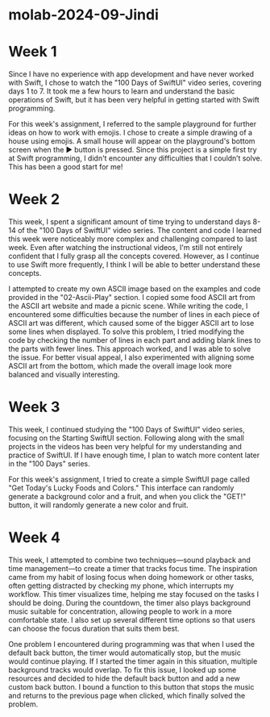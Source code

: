 # molab-2024-09-Jindi

# Week 1

Since I have no experience with app development and have never worked with Swift, I chose to watch the "100 Days of SwiftUI" video series, covering days 1 to 7. It took me a few hours to learn and understand the basic operations of Swift, but it has been very helpful in getting started with Swift programming.

For this week's assignment, I referred to the sample playground for further ideas on how to work with emojis. I chose to create a simple drawing of a house using emojis. A small house will appear on the playground's bottom screen when the ▶️ button is pressed. Since this project is a simple first try at Swift programming, I didn't encounter any difficulties that I couldn’t solve. This has been a good start for me!

# Week 2 

This week, I spent a significant amount of time trying to understand days 8-14 of the "100 Days of SwiftUI" video series. The content and code I learned this week were noticeably more complex and challenging compared to last week. Even after watching the instructional videos, I'm still not entirely confident that I fully grasp all the concepts covered. However, as I continue to use Swift more frequently, I think I will be able to better understand these concepts.

I attempted to create my own ASCII image based on the examples and code provided in the "02-Ascii-Play" section. I copied some food ASCII art from the ASCII art website and made a picnic scene. While writing the code, I encountered some difficulties because the number of lines in each piece of ASCII art was different, which caused some of the bigger ASCII art to lose some lines when displayed. To solve this problem, I tried modifying the code by checking the number of lines in each part and adding blank lines to the parts with fewer lines. This approach worked, and I was able to solve the issue. For better visual appeal, I also experimented with aligning some ASCII art from the bottom, which made the overall image look more balanced and visually interesting.

# Week 3

This week, I continued studying the "100 Days of SwiftUI" video series, focusing on the Starting SwiftUI section. Following along with the small projects in the videos has been very helpful for my understanding and practice of SwiftUI. If I have enough time, I plan to watch more content later in the "100 Days" series.

For this week's assignment, I tried to create a simple SwiftUI page called "Get Today's Lucky Foods and Colors." This interface can randomly generate a background color and a fruit, and when you click the "GET!" button, it will randomly generate a new color and fruit.

# Week 4
This week, I attempted to combine two techniques—sound playback and time management—to create a timer that tracks focus time. The inspiration came from my habit of losing focus when doing homework or other tasks, often getting distracted by checking my phone, which interrupts my workflow. This timer visualizes time, helping me stay focused on the tasks I should be doing. During the countdown, the timer also plays background music suitable for concentration, allowing people to work in a more comfortable state. I also set up several different time options so that users can choose the focus duration that suits them best.

One problem I encountered during programming was that when I used the default back button, the timer would automatically stop, but the music would continue playing. If I started the timer again in this situation, multiple background tracks would overlap. To fix this issue, I looked up some resources and decided to hide the default back button and add a new custom back button. I bound a function to this button that stops the music and returns to the previous page when clicked, which finally solved the problem.
